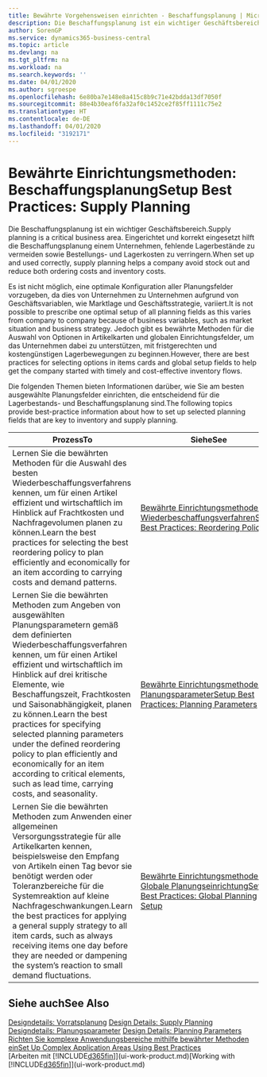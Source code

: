 ```yaml
---
title: Bewährte Vorgehensweisen einrichten - Beschaffungsplanung | Microsoft Docs
description: Die Beschaffungsplanung ist ein wichtiger Geschäftsbereich. Eingerichtet und korrekt eingesetzt hilft die Beschaffungsplanung einem Unternehmen, fehlende Lagerbestände zu vermeiden sowie Bestellungs- und Lagerkosten zu verringern.
author: SorenGP
ms.service: dynamics365-business-central
ms.topic: article
ms.devlang: na
ms.tgt_pltfrm: na
ms.workload: na
ms.search.keywords: ''
ms.date: 04/01/2020
ms.author: sgroespe
ms.openlocfilehash: 6e80ba7e148e8a415c8b9c71e42bdda13df7050f
ms.sourcegitcommit: 88e4b30eaf6fa32af0c1452ce2f85ff1111c75e2
ms.translationtype: HT
ms.contentlocale: de-DE
ms.lasthandoff: 04/01/2020
ms.locfileid: "3192171"
---
```

# <a name="setup-best-practices-supply-planning"></a><span data-ttu-id="12969-104">Bewährte Einrichtungsmethoden: Beschaffungsplanung</span><span class="sxs-lookup"><span data-stu-id="12969-104">Setup Best Practices: Supply Planning</span></span>
<span data-ttu-id="12969-105">Die Beschaffungsplanung ist ein wichtiger Geschäftsbereich.</span><span class="sxs-lookup"><span data-stu-id="12969-105">Supply planning is a critical business area.</span></span> <span data-ttu-id="12969-106">Eingerichtet und korrekt eingesetzt hilft die Beschaffungsplanung einem Unternehmen, fehlende Lagerbestände zu vermeiden sowie Bestellungs- und Lagerkosten zu verringern.</span><span class="sxs-lookup"><span data-stu-id="12969-106">When set up and used correctly, supply planning helps a company avoid stock out and reduce both ordering costs and inventory costs.</span></span>  

 <span data-ttu-id="12969-107">Es ist nicht möglich, eine optimale Konfiguration aller Planungsfelder vorzugeben, da dies von Unternehmen zu Unternehmen aufgrund von Geschäftsvariablen, wie Marktlage und Geschäftsstrategie, variiert.</span><span class="sxs-lookup"><span data-stu-id="12969-107">It is not possible to prescribe one optimal setup of all planning fields as this varies from company to company because of business variables, such as market situation and business strategy.</span></span> <span data-ttu-id="12969-108">Jedoch gibt es bewährte Methoden für die Auswahl von Optionen in Artikelkarten und globalen Einrichtungsfelder, um das Unternehmen dabei zu unterstützen, mit fristgerechten und kostengünstigen Lagerbewegungen zu beginnen.</span><span class="sxs-lookup"><span data-stu-id="12969-108">However, there are best practices for selecting options in items cards and global setup fields to help get the company started with timely and cost-effective inventory flows.</span></span>  

 <span data-ttu-id="12969-109">Die folgenden Themen bieten Informationen darüber, wie Sie am besten ausgewählte Planungsfelder einrichten, die entscheidend für die Lagerbestands- und Beschaffungsplanung sind.</span><span class="sxs-lookup"><span data-stu-id="12969-109">The following topics provide best-practice information about how to set up selected planning fields that are key to inventory and supply planning.</span></span>  

|<span data-ttu-id="12969-110">**Prozess**</span><span class="sxs-lookup"><span data-stu-id="12969-110">**To**</span></span>|<span data-ttu-id="12969-111">**Siehe**</span><span class="sxs-lookup"><span data-stu-id="12969-111">**See**</span></span>|  
|------------|-------------|  
|<span data-ttu-id="12969-112">Lernen Sie die bewährten Methoden für die Auswahl des besten Wiederbeschaffungsverfahrens kennen, um für einen Artikel effizient und wirtschaftlich im Hinblick auf Frachtkosten und Nachfragevolumen planen zu können.</span><span class="sxs-lookup"><span data-stu-id="12969-112">Learn the best practices for selecting the best reordering policy to plan efficiently and economically for an item according to carrying costs and demand patterns.</span></span>|[<span data-ttu-id="12969-113">Bewährte Einrichtungsmethoden: Wiederbeschaffungsverfahren</span><span class="sxs-lookup"><span data-stu-id="12969-113">Setup Best Practices: Reordering Policies</span></span>](setup-best-practices-reordering-policies.md)|  
|<span data-ttu-id="12969-114">Lernen Sie die bewährten Methoden zum Angeben von ausgewählten Planungsparametern gemäß dem definierten Wiederbeschaffungsverfahren kennen, um für einen Artikel effizient und wirtschaftlich im Hinblick auf drei kritische Elemente, wie Beschaffungszeit, Frachtkosten und Saisonabhängigkeit, planen zu können.</span><span class="sxs-lookup"><span data-stu-id="12969-114">Learn the best practices for specifying selected planning parameters under the defined reordering policy to plan efficiently and economically for an item according to critical elements, such as lead time, carrying costs, and seasonality.</span></span>|[<span data-ttu-id="12969-115">Bewährte Einrichtungsmethoden: Planungsparameter</span><span class="sxs-lookup"><span data-stu-id="12969-115">Setup Best Practices: Planning Parameters</span></span>](setup-best-practices-planning-parameters.md)|  
|<span data-ttu-id="12969-116">Lernen Sie die bewährten Methoden zum Anwenden einer allgemeinen Versorgungsstrategie für alle Artikelkarten kennen, beispielsweise den Empfang von Artikeln einen Tag bevor sie benötigt werden oder Toleranzbereiche für die Systemreaktion auf kleine Nachfrageschwankungen.</span><span class="sxs-lookup"><span data-stu-id="12969-116">Learn the best practices for applying a general supply strategy to all item cards, such as always receiving items one day before they are needed or dampening the system’s reaction to small demand fluctuations.</span></span>|[<span data-ttu-id="12969-117">Bewährte Einrichtungsmethoden: Globale Planungseinrichtung</span><span class="sxs-lookup"><span data-stu-id="12969-117">Setup Best Practices: Global Planning Setup</span></span>](setup-best-practices-global-planning-setup.md)|  

## <a name="see-also"></a><span data-ttu-id="12969-118">Siehe auch</span><span class="sxs-lookup"><span data-stu-id="12969-118">See Also</span></span>  
 <span data-ttu-id="12969-119">[Designdetails: Vorratsplanung](design-details-supply-planning.md) </span><span class="sxs-lookup"><span data-stu-id="12969-119">[Design Details: Supply Planning](design-details-supply-planning.md) </span></span>  
 <span data-ttu-id="12969-120">[Designdetails: Planungsparameter](design-details-planning-parameters.md) </span><span class="sxs-lookup"><span data-stu-id="12969-120">[Design Details: Planning Parameters](design-details-planning-parameters.md) </span></span>  
 [<span data-ttu-id="12969-121">Richten Sie komplexe Anwendungsbereiche mithilfe bewährter Methoden ein</span><span class="sxs-lookup"><span data-stu-id="12969-121">Set Up Complex Application Areas Using Best Practices</span></span>](set-up-complex-application-areas-using-best-practices.md)  
 <span data-ttu-id="12969-122">[Arbeiten mit [!INCLUDE[d365fin](includes/d365fin_md.md)]](ui-work-product.md)</span><span class="sxs-lookup"><span data-stu-id="12969-122">[Working with [!INCLUDE[d365fin](includes/d365fin_md.md)]](ui-work-product.md)</span></span>
